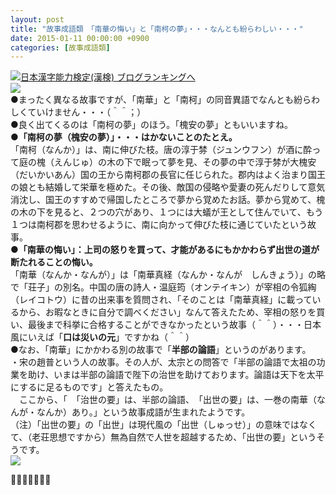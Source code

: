 ```yaml
---
layout: post
title: "故事成語類　「南華の悔い」と「南柯の夢」・・・なんとも紛らわしい・・・"
date: 2015-01-11 00:00:00 +0900
categories: [故事成語類]
---
```


[![](/syuusyuu9701/assets/images/故事成語類-「南華の悔い」と「南柯の夢」・・・なんとも紛らわしい・・・-br_c_3028_1.gif)](http://blog.with2.net/link.php?1659096:3028 "日本漢字能力検定(漢検) ブログランキングへ")[日本漢字能力検定(漢検) ブログランキングへ](http://blog.with2.net/link.php?1659096:3028)　  
![](/syuusyuu9701/assets/images/故事成語類-「南華の悔い」と「南柯の夢」・・・なんとも紛らわしい・・・-766bf200fc019afcbc2623a568d173d6.png)  
●まったく異なる故事ですが、「南華」と「南柯」の同音異語でなんとも紛らわしくていけません・・・（＾＾；）  
●良く出てくるのは「南柯の夢」のほう。「槐安の夢」ともいいますね。  
**●「南柯の夢（槐安の夢）」・・・はかないことのたとえ。**  
「南柯（なんか）」は、南に伸びた枝。唐の淳于棼（ジュンウフン）が酒に酔って庭の槐（えんじゅ）の木の下で眠って夢を見、その夢の中で淳于棼が大槐安（だいかいあん）国の王から南柯郡の長官に任じられた。郡内はよく治まり国王の娘とも結婚して栄華を極めた。その後、敵国の侵略や愛妻の死んだりして意気消沈し、国王のすすめで帰国したところで夢から覚めたお話。夢から覚めて、槐の木の下を見ると、２つの穴があり、１つには大蟻が王として住んでいて、もう１つは南柯郡を思わせるように、南に向かって伸びた枝に通じていたという故事。  
**●「南華の悔い」：上司の怒りを買って、才能があるにもかかわらず出世の道が断たれることの悔い。**  
「南華（なんか・なんが）」は「南華真経（なんか・なんが　しんきょう）」の略で「荘子」の別名。中国の唐の詩人・温庭筠（オンテイキン）が宰相の令狐綯（レイコトウ）に昔の出来事を質問され、「そのことは「南華真経」に載っているから、お暇なときに自分で調べください」なんて答えたため、宰相の怒りを買い、最後まで科挙に合格することができなかったという故事（＾＾）・・・日本風にいえば「**口は災いの元**」ですかね（＾＾）  
●なお、「南華」にかかわる別の故事で「**半部の論語**」というのがあります。  
・宋の趙普という人の故事。その人が、太宗との問答で「半部の論語で太祖の功業を助け、いまは半部の論語で陛下の治世を助けております。論語は天下を太平にするに足るものです」と答えたもの。  
　ここから、「　「治世の要」は、半部の論語、　「出世の要」は、一巻の南華（なんが・なんか）あり。」という故事成語が生まれたようです。  
（注）「出世の要」の「出世」は現代風の「出世（しゅっせ）」の意味ではなくて、（老荘思想ですから）無為自然で人世を超越するため、「出世の要」というそうです。  
![](/syuusyuu9701/assets/images/故事成語類-「南華の悔い」と「南柯の夢」・・・なんとも紛らわしい・・・-3b85ddfb2f185a8e22434e836efe3447.png)  
  
👋👋👋🐑👋👋👋  
  